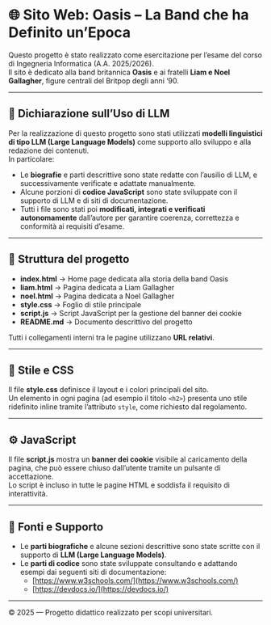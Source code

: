 # 🌐 Sito Web: Oasis – La Band che ha Definito un’Epoca

Questo progetto è stato realizzato come esercitazione per l’esame del corso di Ingegneria Informatica (A.A. 2025/2026).  
Il sito è dedicato alla band britannica **Oasis** e ai fratelli **Liam e Noel Gallagher**, figure centrali del Britpop degli anni ‘90.  

---

## 📄 Dichiarazione sull’Uso di LLM

Per la realizzazione di questo progetto sono stati utilizzati **modelli linguistici di tipo LLM (Large Language Models)** come supporto allo sviluppo e alla redazione dei contenuti.  
In particolare:
- Le **biografie** e parti descrittive sono state redatte con l’ausilio di LLM, e successivamente verificate e adattate manualmente.  
- Alcune porzioni di **codice JavaScript** sono state sviluppate con il supporto di LLM e di siti di documentazione.  
- Tutti i file sono stati poi **modificati, integrati e verificati autonomamente** dall’autore per garantire coerenza, correttezza e conformità ai requisiti d’esame.  

---

## 📁 Struttura del progetto

- **index.html** → Home page dedicata alla storia della band Oasis  
- **liam.html** → Pagina dedicata a Liam Gallagher  
- **noel.html** → Pagina dedicata a Noel Gallagher  
- **style.css** → Foglio di stile principale  
- **script.js** → Script JavaScript per la gestione del banner dei cookie  
- **README.md** → Documento descrittivo del progetto  

Tutti i collegamenti interni tra le pagine utilizzano **URL relativi**.

---

## 🎨 Stile e CSS

Il file **style.css** definisce il layout e i colori principali del sito.  
Un elemento in ogni pagina (ad esempio il titolo `<h2>`) presenta uno stile ridefinito inline tramite l’attributo `style`, come richiesto dal regolamento.

---

## ⚙️ JavaScript

Il file **script.js** mostra un **banner dei cookie** visibile al caricamento della pagina, che può essere chiuso dall’utente tramite un pulsante di accettazione.  
Lo script è incluso in tutte le pagine HTML e soddisfa il requisito di interattività.

---

## 🤖 Fonti e Supporto

- Le **parti biografiche** e alcune sezioni descrittive sono state scritte con il supporto di **LLM (Large Language Models)**.  
- Le **parti di codice** sono state sviluppate consultando e adattando esempi dai seguenti siti di documentazione:  
  - [https://www.w3schools.com/](https://www.w3schools.com/)  
  - [https://devdocs.io/](https://devdocs.io/)

---


© 2025 — Progetto didattico realizzato per scopi universitari.
